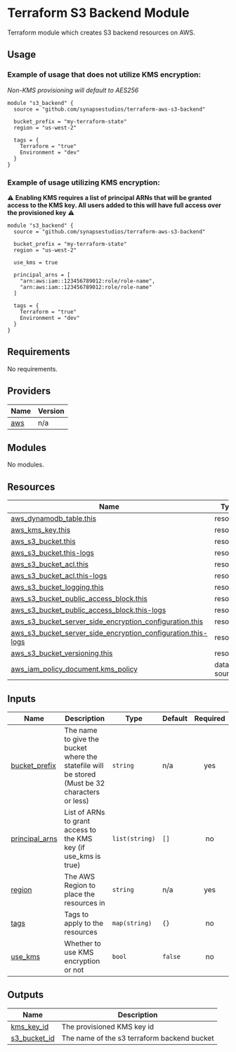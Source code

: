 # Terraform S3 Backend Module

Terraform module which creates S3 backend resources on AWS.

## Usage

### Example of usage that does not utilize KMS encryption:

_Non-KMS provisioning will default to AES256_

```hcl
module "s3_backend" {
  source = "github.com/synapsestudios/terraform-aws-s3-backend"

  bucket_prefix = "my-terraform-state"
  region = "us-west-2"

  tags = {
    Terraform = "true"
    Environment = "dev"
  }
}
```

### Example of usage utilizing KMS encryption:

:warning: **Enabling KMS requires a list of principal ARNs that will be granted access to the KMS key. All users added to this will have full access over the provisioned key** :warning:

```hcl
module "s3_backend" {
  source = "github.com/synapsestudios/terraform-aws-s3-backend"

  bucket_prefix = "my-terraform-state"
  region = "us-west-2"

  use_kms = true

  principal_arns = [
    "arn:aws:iam::123456789012:role/role-name",
    "arn:aws:iam::123456789012:role/role-name"
  ]

  tags = {
    Terraform = "true"
    Environment = "dev"
  }
}
```

<!-- BEGIN_TF_DOCS -->
## Requirements

No requirements.

## Providers

| Name | Version |
|------|---------|
| <a name="provider_aws"></a> [aws](#provider\_aws) | n/a |

## Modules

No modules.

## Resources

| Name | Type |
|------|------|
| [aws_dynamodb_table.this](https://registry.terraform.io/providers/hashicorp/aws/latest/docs/resources/dynamodb_table) | resource |
| [aws_kms_key.this](https://registry.terraform.io/providers/hashicorp/aws/latest/docs/resources/kms_key) | resource |
| [aws_s3_bucket.this](https://registry.terraform.io/providers/hashicorp/aws/latest/docs/resources/s3_bucket) | resource |
| [aws_s3_bucket.this-logs](https://registry.terraform.io/providers/hashicorp/aws/latest/docs/resources/s3_bucket) | resource |
| [aws_s3_bucket_acl.this](https://registry.terraform.io/providers/hashicorp/aws/latest/docs/resources/s3_bucket_acl) | resource |
| [aws_s3_bucket_acl.this-logs](https://registry.terraform.io/providers/hashicorp/aws/latest/docs/resources/s3_bucket_acl) | resource |
| [aws_s3_bucket_logging.this](https://registry.terraform.io/providers/hashicorp/aws/latest/docs/resources/s3_bucket_logging) | resource |
| [aws_s3_bucket_public_access_block.this](https://registry.terraform.io/providers/hashicorp/aws/latest/docs/resources/s3_bucket_public_access_block) | resource |
| [aws_s3_bucket_public_access_block.this-logs](https://registry.terraform.io/providers/hashicorp/aws/latest/docs/resources/s3_bucket_public_access_block) | resource |
| [aws_s3_bucket_server_side_encryption_configuration.this](https://registry.terraform.io/providers/hashicorp/aws/latest/docs/resources/s3_bucket_server_side_encryption_configuration) | resource |
| [aws_s3_bucket_server_side_encryption_configuration.this-logs](https://registry.terraform.io/providers/hashicorp/aws/latest/docs/resources/s3_bucket_server_side_encryption_configuration) | resource |
| [aws_s3_bucket_versioning.this](https://registry.terraform.io/providers/hashicorp/aws/latest/docs/resources/s3_bucket_versioning) | resource |
| [aws_iam_policy_document.kms_policy](https://registry.terraform.io/providers/hashicorp/aws/latest/docs/data-sources/iam_policy_document) | data source |

## Inputs

| Name | Description | Type | Default | Required |
|------|-------------|------|---------|:--------:|
| <a name="input_bucket_prefix"></a> [bucket\_prefix](#input\_bucket\_prefix) | The name to give the bucket where the statefile will be stored (Must be 32 characters or less) | `string` | n/a | yes |
| <a name="input_principal_arns"></a> [principal\_arns](#input\_principal\_arns) | List of ARNs to grant access to the KMS key (if use\_kms is true) | `list(string)` | `[]` | no |
| <a name="input_region"></a> [region](#input\_region) | The AWS Region to place the resources in | `string` | n/a | yes |
| <a name="input_tags"></a> [tags](#input\_tags) | Tags to apply to the resources | `map(string)` | `{}` | no |
| <a name="input_use_kms"></a> [use\_kms](#input\_use\_kms) | Whether to use KMS encryption or not | `bool` | `false` | no |

## Outputs

| Name | Description |
|------|-------------|
| <a name="output_kms_key_id"></a> [kms\_key\_id](#output\_kms\_key\_id) | The provisioned KMS key id |
| <a name="output_s3_bucket_id"></a> [s3\_bucket\_id](#output\_s3\_bucket\_id) | The name of the s3 terraform backend bucket |
<!-- END_TF_DOCS -->
